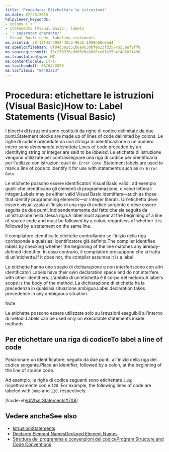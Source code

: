 ```yaml
---
title: 'Procedura: Etichettare le istruzioni'
ms.date: 07/20/2015
helpviewer_keywords:
- colons (:)
- statements [Visual Basic], labels
- ': separator character'
- Visual Basic code, labeling statements
ms.assetid: 38f1ff43-2054-42cb-963b-1998e60c6ed4
ms.openlocfilehash: 8f04d592c51b6a0630bfe623fd3574555aef9ff8
ms.sourcegitcommit: f8c270376ed905f6a8896ce0fe25b4f4b38ff498
ms.translationtype: MT
ms.contentlocale: it-IT
ms.lasthandoff: 06/04/2020
ms.locfileid: "84403213"
---
```

# <a name="how-to-label-statements-visual-basic"></a><span data-ttu-id="b2653-102">Procedura: etichettare le istruzioni (Visual Basic)</span><span class="sxs-lookup"><span data-stu-id="b2653-102">How to: Label Statements (Visual Basic)</span></span>

<span data-ttu-id="b2653-103">I blocchi di istruzioni sono costituiti da righe di codice delimitate da due punti.</span><span class="sxs-lookup"><span data-stu-id="b2653-103">Statement blocks are made up of lines of code delimited by colons.</span></span> <span data-ttu-id="b2653-104">Le righe di codice precedute da una stringa di identificazione o un numero intero sono *denominate etichettate*.</span><span class="sxs-lookup"><span data-stu-id="b2653-104">Lines of code preceded by an identifying string or integer are said to be *labeled*.</span></span> <span data-ttu-id="b2653-105">Le etichette di istruzione vengono utilizzate per contrassegnare una riga di codice per identificarla per l'utilizzo con istruzioni quali `On Error Goto` .</span><span class="sxs-lookup"><span data-stu-id="b2653-105">Statement labels are used to mark a line of code to identify it for use with statements such as `On Error Goto`.</span></span>

<span data-ttu-id="b2653-106">Le etichette possono essere identificatori Visual Basic validi, ad esempio quelli che identificano gli elementi di programmazione, o valori letterali integer.</span><span class="sxs-lookup"><span data-stu-id="b2653-106">Labels may be either valid Visual Basic identifiers—such as those that identify programming elements—or integer literals.</span></span> <span data-ttu-id="b2653-107">Un'etichetta deve essere visualizzata all'inizio di una riga di codice sorgente e deve essere seguita da due punti, indipendentemente dal fatto che sia seguita da un'istruzione nella stessa riga.</span><span class="sxs-lookup"><span data-stu-id="b2653-107">A label must appear at the beginning of a line of source code and must be followed by a colon, regardless of whether it is followed by a statement on the same line.</span></span>

<span data-ttu-id="b2653-108">Il compilatore identifica le etichette controllando se l'inizio della riga corrisponde a qualsiasi identificatore già definito.</span><span class="sxs-lookup"><span data-stu-id="b2653-108">The compiler identifies labels by checking whether the beginning of the line matches any already-defined identifier.</span></span> <span data-ttu-id="b2653-109">In caso contrario, il compilatore presuppone che si tratta di un'etichetta.</span><span class="sxs-lookup"><span data-stu-id="b2653-109">If it does not, the compiler assumes it is a label.</span></span>

<span data-ttu-id="b2653-110">Le etichette hanno uno spazio di dichiarazione e non interferiscono con altri identificatori.</span><span class="sxs-lookup"><span data-stu-id="b2653-110">Labels have their own declaration space and do not interfere with other identifiers.</span></span> <span data-ttu-id="b2653-111">L'ambito di un'etichetta è il corpo del metodo.</span><span class="sxs-lookup"><span data-stu-id="b2653-111">A label's scope is the body of the method.</span></span> <span data-ttu-id="b2653-112">La dichiarazione di etichetta ha la precedenza in qualsiasi situazione ambigua.</span><span class="sxs-lookup"><span data-stu-id="b2653-112">Label declaration takes precedence in any ambiguous situation.</span></span>

> [!NOTE]
> <span data-ttu-id="b2653-113">Le etichette possono essere utilizzate solo su istruzioni eseguibili all'interno di metodi.</span><span class="sxs-lookup"><span data-stu-id="b2653-113">Labels can be used only on executable statements inside methods.</span></span>

## <a name="to-label-a-line-of-code"></a><span data-ttu-id="b2653-114">Per etichettare una riga di codice</span><span class="sxs-lookup"><span data-stu-id="b2653-114">To label a line of code</span></span>

<span data-ttu-id="b2653-115">Posizionare un identificatore, seguito da due punti, all'inizio della riga del codice sorgente.</span><span class="sxs-lookup"><span data-stu-id="b2653-115">Place an identifier, followed by a colon, at the beginning of the line of source code.</span></span>

<span data-ttu-id="b2653-116">Ad esempio, le righe di codice seguenti sono etichettate `Jump` rispettivamente con e `120` :</span><span class="sxs-lookup"><span data-stu-id="b2653-116">For example, the following lines of code are labeled with `Jump` and `120`, respectively:</span></span>

[!code-vb[VbVbalrStatements#708](~/samples/snippets/visualbasic/VS_Snippets_VBCSharp/VbVbalrStatements/VB/Class1.vb#708)]

## <a name="see-also"></a><span data-ttu-id="b2653-117">Vedere anche</span><span class="sxs-lookup"><span data-stu-id="b2653-117">See also</span></span>

- [<span data-ttu-id="b2653-118">Istruzioni</span><span class="sxs-lookup"><span data-stu-id="b2653-118">Statements</span></span>](../language-features/statements.md)
- [<span data-ttu-id="b2653-119">Declared Element Names</span><span class="sxs-lookup"><span data-stu-id="b2653-119">Declared Element Names</span></span>](../language-features/declared-elements/declared-element-names.md)
- [<span data-ttu-id="b2653-120">Struttura del programma e convenzioni del codice</span><span class="sxs-lookup"><span data-stu-id="b2653-120">Program Structure and Code Conventions</span></span>](program-structure-and-code-conventions.md)
